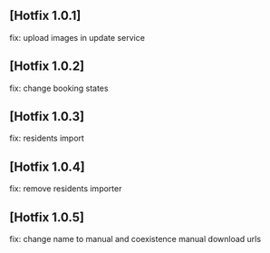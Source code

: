 ## [Hotfix 1.0.1]
fix: upload images in update service

## [Hotfix 1.0.2]
fix: change booking states

## [Hotfix 1.0.3]
fix: residents import

## [Hotfix 1.0.4]
fix: remove residents importer 

## [Hotfix 1.0.5]
fix: change name to manual and coexistence manual download urls

